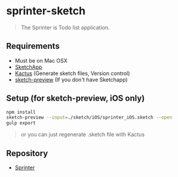 # sprinter-sketch

> The Sprinter is Todo list application.

## Requirements

- Must be on Mac OSX
- [SketchApp](https://www.sketchapp.com)
- [Kactus](https://kactus.io) (Generate sketch files, Version control)
- [sketch-preview](https://www.npmjs.com/package/sketch-preview) (If you don't have Sketchapp)

## Setup (for sketch-preview, iOS only)

``` bash
npm install
sketch-preview --input=./sketch/iOS/sprinter_iOS.sketch --open
gulp export
```

> or you can just regenerate .sketch file with Kactus

## Repository

- [Sprinter](https://github.com/sprinter-group)
